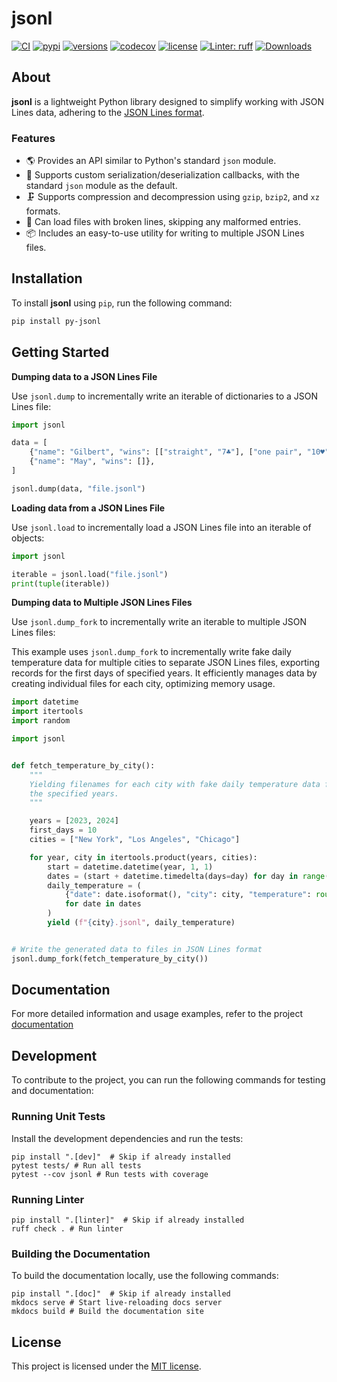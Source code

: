 # jsonl

[![CI](https://github.com/rmoralespp/jsonl/workflows/CI/badge.svg)](https://github.com/rmoralespp/jsonl/actions?query=event%3Arelease+workflow%3ACI)
[![pypi](https://img.shields.io/pypi/v/py-jsonl.svg)](https://pypi.python.org/pypi/py-jsonl)
[![versions](https://img.shields.io/pypi/pyversions/py-jsonl.svg)](https://github.com/rmoralespp/jsonl)
[![codecov](https://codecov.io/gh/rmoralespp/jsonl/branch/main/graph/badge.svg)](https://app.codecov.io/gh/rmoralespp/jsonl)
[![license](https://img.shields.io/github/license/rmoralespp/jsonl.svg)](https://github.com/rmoralespp/jsonl/blob/main/LICENSE)
[![Linter: ruff](https://img.shields.io/badge/linter-_ruff-orange)](https://github.com/charliermarsh/ruff)
[![Downloads](https://pepy.tech/badge/py-jsonl)](https://pepy.tech/project/py-jsonl)

## About

**jsonl** is a lightweight Python library designed to simplify working with JSON Lines data, adhering to
the [JSON Lines format](https://jsonlines.org/).

### Features

- 🌎 Provides an API similar to Python's standard `json` module.
- 🚀 Supports custom serialization/deserialization callbacks, with the standard `json` module as the default.
- 🗜️ Supports compression and decompression using `gzip`, `bzip2`, and `xz` formats.
- 🔧 Can load files with broken lines, skipping any malformed entries.
- 📦 Includes an easy-to-use utility for writing to multiple JSON Lines files.

## Installation

To install **jsonl** using `pip`, run the following command:

```bash
pip install py-jsonl
```

## Getting Started

**Dumping data to a JSON Lines File**

Use `jsonl.dump` to incrementally write an iterable of dictionaries to a JSON Lines file:

```python
import jsonl

data = [
    {"name": "Gilbert", "wins": [["straight", "7♣"], ["one pair", "10♥"]]},
    {"name": "May", "wins": []},
]

jsonl.dump(data, "file.jsonl")
```

**Loading data from a JSON Lines File**

Use `jsonl.load` to incrementally load a JSON Lines file into an iterable of objects:

```python
import jsonl

iterable = jsonl.load("file.jsonl")
print(tuple(iterable))
```

**Dumping data to Multiple JSON Lines Files**

Use `jsonl.dump_fork` to incrementally write an iterable to multiple JSON Lines files:

This example uses `jsonl.dump_fork` to incrementally write fake daily temperature data for multiple cities to separate JSON
Lines files, exporting records for the first days of specified years.
It efficiently manages data by creating individual files for each city, optimizing memory usage.

```python
import datetime
import itertools
import random

import jsonl


def fetch_temperature_by_city():
    """
    Yielding filenames for each city with fake daily temperature data for the initial days of
    the specified years.
    """

    years = [2023, 2024]
    first_days = 10
    cities = ["New York", "Los Angeles", "Chicago"]

    for year, city in itertools.product(years, cities):
        start = datetime.datetime(year, 1, 1)
        dates = (start + datetime.timedelta(days=day) for day in range(first_days))
        daily_temperature = (
            {"date": date.isoformat(), "city": city, "temperature": round(random.uniform(-10, 35), 2)}
            for date in dates
        )
        yield (f"{city}.jsonl", daily_temperature)


# Write the generated data to files in JSON Lines format
jsonl.dump_fork(fetch_temperature_by_city())
```

## Documentation

For more detailed information and usage examples, refer to the
project [documentation](https://rmoralespp.github.io/jsonl/)

## Development

To contribute to the project, you can run the following commands for testing and documentation:

### Running Unit Tests

Install the development dependencies and run the tests:

```
pip install ".[dev]"  # Skip if already installed
pytest tests/ # Run all tests
pytest --cov jsonl # Run tests with coverage
```

### Running Linter

```
pip install ".[linter]"  # Skip if already installed
ruff check . # Run linter
```

### Building the Documentation

To build the documentation locally, use the following commands:

```
pip install ".[doc]"  # Skip if already installed
mkdocs serve # Start live-reloading docs server
mkdocs build # Build the documentation site
```

## License

This project is licensed under the [MIT license](LICENSE).
